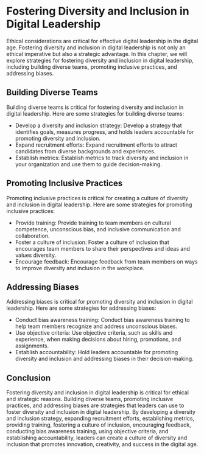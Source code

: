 Fostering Diversity and Inclusion in Digital Leadership
================================================================================================================

Ethical considerations are critical for effective digital leadership in the digital age. Fostering diversity and inclusion in digital leadership is not only an ethical imperative but also a strategic advantage. In this chapter, we will explore strategies for fostering diversity and inclusion in digital leadership, including building diverse teams, promoting inclusive practices, and addressing biases.

Building Diverse Teams
----------------------

Building diverse teams is critical for fostering diversity and inclusion in digital leadership. Here are some strategies for building diverse teams:

* Develop a diversity and inclusion strategy: Develop a strategy that identifies goals, measures progress, and holds leaders accountable for promoting diversity and inclusion.
* Expand recruitment efforts: Expand recruitment efforts to attract candidates from diverse backgrounds and experiences.
* Establish metrics: Establish metrics to track diversity and inclusion in your organization and use them to guide decision-making.

Promoting Inclusive Practices
-----------------------------

Promoting inclusive practices is critical for creating a culture of diversity and inclusion in digital leadership. Here are some strategies for promoting inclusive practices:

* Provide training: Provide training to team members on cultural competence, unconscious bias, and inclusive communication and collaboration.
* Foster a culture of inclusion: Foster a culture of inclusion that encourages team members to share their perspectives and ideas and values diversity.
* Encourage feedback: Encourage feedback from team members on ways to improve diversity and inclusion in the workplace.

Addressing Biases
-----------------

Addressing biases is critical for promoting diversity and inclusion in digital leadership. Here are some strategies for addressing biases:

* Conduct bias awareness training: Conduct bias awareness training to help team members recognize and address unconscious biases.
* Use objective criteria: Use objective criteria, such as skills and experience, when making decisions about hiring, promotions, and assignments.
* Establish accountability: Hold leaders accountable for promoting diversity and inclusion and addressing biases in their decision-making.

Conclusion
----------

Fostering diversity and inclusion in digital leadership is critical for ethical and strategic reasons. Building diverse teams, promoting inclusive practices, and addressing biases are strategies that leaders can use to foster diversity and inclusion in digital leadership. By developing a diversity and inclusion strategy, expanding recruitment efforts, establishing metrics, providing training, fostering a culture of inclusion, encouraging feedback, conducting bias awareness training, using objective criteria, and establishing accountability, leaders can create a culture of diversity and inclusion that promotes innovation, creativity, and success in the digital age.


